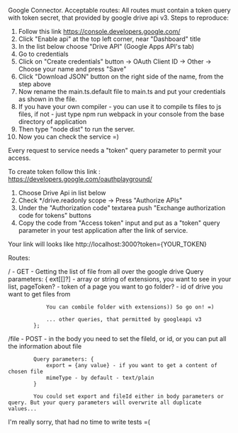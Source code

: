 Google Connector.
Acceptable routes:
All routes must contain a token query with token secret, that provided by google drive api v3.
Steps to reproduce:
1. Follow this link https://console.developers.google.com/
2. Click "Enable api" at the top left corner, near "Dashboard" title
3. In the list below choose "Drive API" (Google Apps API's tab)
4. Go to credentials
5. Click on "Create credentials" button -> OAuth Client ID -> Other -> Choose your name and press "Save"
6. Click "Download JSON" button on the right side of the name, from the step above
7. Now rename the main.ts.default file to main.ts and put your credentials as shown in the file.
8. If you have your own compiler - you can use it to compile ts files to js files, if not - just type npm run webpack in your console from the base directory of application
9. Then type "node dist" to run the server.
10. Now you can check the service =)

Every request to service needs a "token" query parameter to permit your access.

To create token follow this link : https://developers.google.com/oauthplayground/
1. Choose Drive Api in list below
2. Check */drive.readonly scope -> Press "Authorize APIs"
3. Under the "Authorization code" textarea push "Exchange authorization code for tokens" buttons
4. Copy the code from "Access token" input and put as a "token" query parameter in your test application after the link of service.

Your link will looks like http://localhost:3000?token={YOUR_TOKEN}

Routes:

/ - GET - Getting the list of file from all over the google drive
            Query parameters: {
                ext[[]?] - array or string of extensions, you want to see in your list,
                pageToken? - token of a page you want to go
                folder? - id of drive you want to get files from

                You can combile folder with extensions)) So go on! =)

                ... other queries, that permitted by googleapi v3
            };

/file - POST - in the body you need to set the fileId, or id, or you can put all the information about file
            
            Query parameters: {
                export = {any value} - if you want to get a content of chosen file
                mimeType - by default - text/plain
            }

            You could set export and fileId either in body parameters or query. But your query parameters will overwrite all duplicate values...


I'm really sorry, that had no time to write tests =(